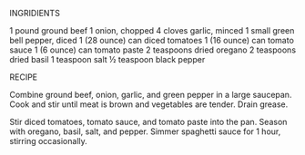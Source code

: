 INGRIDIENTS

1 pound ground beef
1 onion, chopped
4 cloves garlic, minced
1 small green bell pepper, diced
1 (28 ounce) can diced tomatoes
1 (16 ounce) can tomato sauce
1 (6 ounce) can tomato paste
2 teaspoons dried oregano
2 teaspoons dried basil
1 teaspoon salt
½ teaspoon black pepper

RECIPE

Combine ground beef, onion, garlic, and green pepper in a large saucepan. Cook and stir until meat is brown and vegetables are tender. Drain grease.

Stir diced tomatoes, tomato sauce, and tomato paste into the pan. Season with oregano, basil, salt, and pepper. Simmer spaghetti sauce for 1 hour, stirring occasionally.
